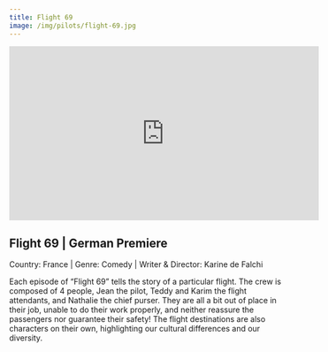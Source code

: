 ```yaml
---
title: Flight 69
image: /img/pilots/flight-69.jpg
---
```

<iframe width="560" height="315" src="https://www.youtube-nocookie.com/embed/2kvNpUHkguA?controls=1" frameborder="0" allow="accelerometer; autoplay; encrypted-media; gyroscope; picture-in-picture" allowfullscreen></iframe>

## Flight 69 | German Premiere
Country: France | Genre: Comedy | Writer & Director: Karine de Falchi

Each episode of “Flight 69” tells the story of a particular flight. The crew is composed of 4 people, Jean the pilot, Teddy and Karim the flight attendants, and Nathalie the chief purser. They are all a bit out of place in their job, unable to do their work properly, and neither reassure the passengers nor guarantee their safety! The flight destinations are also characters on their own, highlighting our cultural differences and our diversity. 